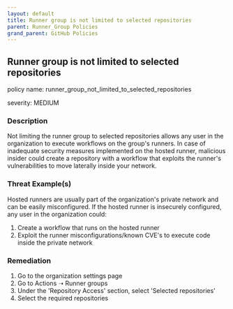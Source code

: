 ```yaml
---
layout: default
title: Runner group is not limited to selected repositories
parent: Runner_Group Policies
grand_parent: GitHub Policies
---
```



## Runner group is not limited to selected repositories
policy name: runner_group_not_limited_to_selected_repositories

severity: MEDIUM

### Description
Not limiting the runner group to selected repositories allows any user in the organization to execute workflows
on the group's runners.
In case of inadequate security measures implemented on the hosted runner,
malicious insider could create a repository with a workflow that exploits the runner's vulnerabilities to move laterally inside your network.


### Threat Example(s)
Hosted runners are usually part of the organization's private network and can be easily misconfigured.
If the hosted runner is insecurely configured, any user in the organization could:
1. Create a workflow that runs on the hosted runner
2. Exploit the runner misconfigurations/known CVE's to execute code inside the private network



### Remediation
1. Go to the organization settings page
2. Go to Actions ➝ Runner groups
3. Under the 'Repository Access' section, select 'Selected repositories'
4. Select the required repositories



